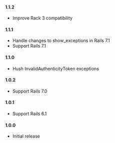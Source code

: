 #### 1.1.2

- Improve Rack 3 compatibility

#### 1.1.1

- Handle changes to show_exceptions in Rails 7.1
- Support Rails 7.1

#### 1.1.0

- Hush InvalidAuthenticityToken exceptions

#### 1.0.2

- Support Rails 7.0

#### 1.0.1

- Support Rails 6.1

#### 1.0.0

- Initial release
